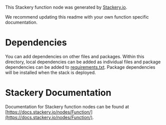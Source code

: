 
This Stackery function node was generated by [Stackery.io](https://www.stackery.io).

We recommend updating this readme with your own function specific documentation.

# Dependencies
You can add dependencies on other files and packages.
Within this directory, local dependencies can be added as individual files and
package dependencies can be added to [requirements.txt](https://pip.readthedocs.io/en/stable/user_guide/#requirements-files).
Package dependencies will be installed when the stack is deployed.

# Stackery Documentation
Documentation for Stackery function nodes can be found at [https://docs.stackery.io/nodes/Function/](https://docs.stackery.io/nodes/Function/).
